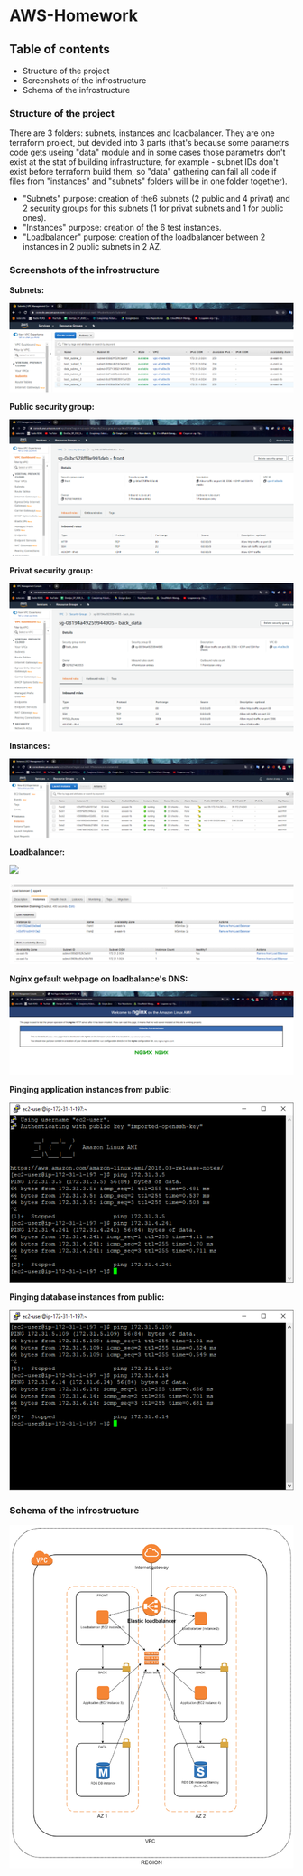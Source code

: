 # AWS-Homework
## Table of contents
* Structure of the project
* Screenshots of the infrostructure
* Schema of the infrostructure
### Structure of the project
There are 3 folders: subnets, instances and loadbalancer. They are one terraform project, but devided into 3 parts (that's because some parametrs code gets useing "data" module and in some cases those parametrs don't exist at the stat of building infrastructure, for example - subnet IDs don't exist before terraform build them, so "data" gathering can fail all code if files from "instances" and "subnets" folders will be in one folder together).
* "Subnets" purpose: creation of the6 subnets (2 public and 4 privat) and 2 security groups for this subnets (1 for privat subnets and 1 for public ones).
* "Instances" purpose: creation of the 6 test instances.
* "Loadbalancer" purpose: creation of the loadbalancer between 2 instances in 2 public subnets in 2 AZ.
### Screenshots of the infrostructure

**Subnets:**

![](screenshots/scr1.png)

**Public security group:**

![](screenshots/scr2.png)

**Privat security group:**

![](screenshots/scr3.png)

**Instances:**

![](screenshots/scr4.png)

**Loadbalancer:**

![](screenshots/scr5.png)

![](screenshots/scr6.png)

**Nginx gefault webpage on loadbalance's DNS:**

![](screenshots/scr7.png)

**Pinging application instances from public:**

![](screenshots/scr8.png)

**Pinging database instances from public:**

![](screenshots/scr9.png)

### Schema of the infrostructure

![](screenshots/scr10.png)
